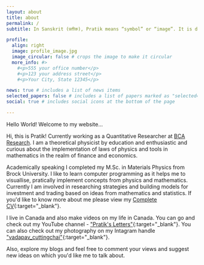 ```yaml
---
layout: about
title: about
permalink: /
subtitle: In Sanskrit (प्रतीक), Pratik means “symbol” or “image”. It is derived from the word 'Prateek', which conveys the idea of representation or emblem. #<a href='#'>Affiliations</a>. Address. Contacts. Moto. Etc.

profile:
  align: right
  image: profile_image.jpg
  image_circular: false # crops the image to make it circular
  more_info: #>
    #<p>555 your office number</p>
    #<p>123 your address street</p>
    #<p>Your City, State 12345</p>

news: true # includes a list of news items
selected_papers: false # includes a list of papers marked as "selected={true}"
social: true # includes social icons at the bottom of the page

---
```


Hello World! Welcome to my website...

Hi, this is Pratik! Currently working as a Quantitative Researcher at [BCA Research](https://www.bcaresearch.com/).
I am a theoretical physicist by education and enthusiastic and curious about the implementation of laws of physics 
and tools in mathematics in the realm of finance and economics.

Academically speaking I completed my M.Sc. in Materials Physics from Brock University. I like to learn 
computer programming as it helps me to visuallise, pratically implement concepts from physics and mathematics. 
Currently I am involved in researching strategies and building models for investment and trading based on ideas from mathematics and statistics. If you'd like to know more about 
me please view my [Complete CV](/assets/pdf/Pratik-Resume-website.pdf){:target="_blank"}.


I live in Canada and also make videos on my life in Canada. You can go and check out my YouTube 
channel - ["Pratik's Letters"](https://www.youtube.com/c/PratiksLetters){:target="_blank"}. You can also check out 
my photography on my Intagram handle ["vadapav_cuttingchai"](https://www.instagram.com/vadapav_cuttingchai/){:target="_blank"}.

Also, explore my blogs and feel free to comment your views and suggest new ideas on which you'd like 
me to talk about.

<!-- Write your biography here. Tell the world about yourself. Link to your favorite [subreddit](http://reddit.com). You can put a picture in, too. The code is already in, just name your picture `profile_image.jpg` and put it in the `img/` folder.

Put your address / P.O. box / other info right below your picture. You can also disable any of these elements by editing `profile` property of the YAML header of your `_pages/about.md`. Edit `_bibliography/papers.bib` and Jekyll will render your [publications page](/al-folio/publications/) automatically.

Link to your social media connections, too. This theme is set up to use [Font Awesome icons](https://fontawesome.com/) and [Academicons](https://jpswalsh.github.io/academicons/), like the ones below. Add your Facebook, Twitter, LinkedIn, Google Scholar, or just disable all of them. -->
